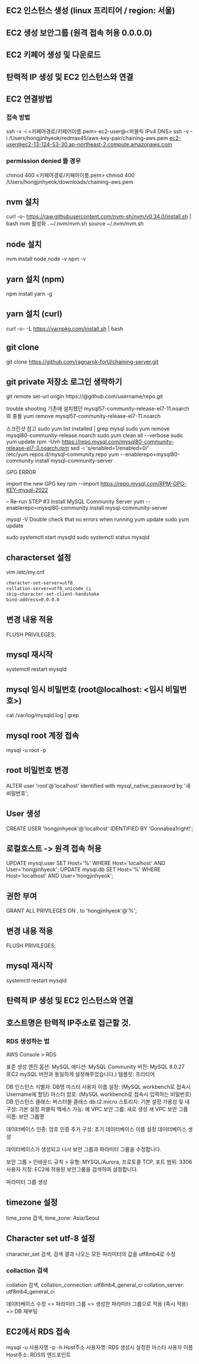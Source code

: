 ## EC2 인스턴스 생성 (linux 프리티어 / region: 서울)

## EC2 생성 보안그룹 (원격 접속 허용 0.0.0.0)

## EC2 키페어 생성 및 다운로드

## 탄력적 IP 생성 및 EC2 인스턴스와 연결

## EC2 연결방법

### 접속 방법

ssh -v -i <키페어경로/키페어이름.pem> ec2-user@<퍼블릭 IPv4 DNS>
ssh -v -i /Users/hongjinhyeok/redmax45/aws-key-pair/chaining-aws.pem ec2-user@ec2-13-124-53-30.ap-northeast-2.compute.amazonaws.com

### permission denied 뜰 경우

chmod 400 <키페어경로/키페어이름.pem>
chmod 400 /Users/hongjinhyeok/downloads/chaining-aws.pem

## nvm 설치

curl -o- https://raw.githubusercontent.com/nvm-sh/nvm/v0.34.0/install.sh | bash
nvm 활성화
. ~/.nvm/nvm.sh
source ~/.nvm/nvm.sh

## node 설치

nvm install node
node -v
npm -v

## yarn 설치 (npm)

npm install yarn -g

## yarn 설치 (curl)

curl -o- -L https://yarnpkg.com/install.sh | bash

## git clone

git clone https://github.com/ragnarok-forU/chaining-server.git

## git private 저장소 로그인 생략하기

git remote set-url origin https://<your-access-token>@github.com/username/repo.git

trouble shooting
기존에 설치했던 mysql57-community-release-el7-11.noarch와 충돌
yum remove mysql57-community-release-el7-11.noarch

스크린샷 참고
sudo yum list installed | grep mysql
sudo yum remove mysql80-community-release.noarch
sudo yum clean all --verbose
sudo yum update
rpm -Uvh https://repo.mysql.com/mysql80-community-release-el7-3.noarch.rpm
sed -i 's/enabled=1/enabled=0/' /etc/yum.repos.d/mysql-community.repo
yum --enablerepo=mysql80-community install mysql-community-server

GPG ERROR

import the new GPG key
rpm --import https://repo.mysql.com/RPM-GPG-KEY-mysql-2022

– Re-run STEP #3 Install MySQL Community Server
yum --enablerepo=mysql80-community install mysql-community-server

mysql -V
Double check that no errors when running yum update
sudo yum update

sudo systemctl start mysqld
sudo systemctl status mysqld

## characterset 설정

vim /etc/my.cnf

```bash
character-set-server=utf8
collation-server=utf8_unicode_ci
skip-character-set-client-handshake
bind-address=0.0.0.0
```

## 변경 내용 적용

FLUSH PRIVILEGES;

## mysql 재시작

systemctl restart mysqld

## mysql 임시 비밀번호 (root@localhost: <임시 비밀번호>)

cat /var/log/mysqld.log | grep

## mysql root 계정 접속

mysql -u root -p

## root 비밀번호 변경

ALTER user 'root'@'localhost' identified with mysql_native_password by '새 비밀번호';

## User 생성

CREATE USER 'hongjinhyeok'@'localhost' IDENTIFIED BY 'Gonnabea1right!';

## 로컬호스트 -> 원격 접속 허용

UPDATE mysql.user SET Host='%' WHERE Host='localhost' AND User='hongjinhyeok';
UPDATE mysql.db SET Host='%' WHERE Host='localhost' AND User='hongjinhyeok';

## 권한 부여

GRANT ALL PRIVILEGES ON _._ to 'hongjinhyeok'@'%';

## 변경 내용 적용

FLUSH PRIVILEGES;

## mysql 재시작

systemctl restart mysqld

## 탄력적 IP 생성 및 EC2 인스턴스와 연결

## 호스트명은 탄력적 IP주소로 접근할 것.

### RDS 생성하는 법

AWS Console > RDS

표준 생성
엔진 옵션: MySQL
에디션: MySQL Community
버전: MySQL 8.0.27 (EC2 mySQL 버전과 동일하게 설정해주었습니다.)
템플릿: 프리티어

DB 인스턴스 식별자: DB명
마스터 사용자 이름 설정: (MySQL workbench로 접속시 Username에 할당)
마스터 암호: (MySQL workbench로 접속시 입력하는 비밀번호)
DB 인스턴스 클래스: 버스터블 클래스 db.t2.micro
스토리지: 기본 설정
가용성 및 내구성: 기본 설정
퍼블릭 액세스 가능: 예
VPC 보안 그룹: 새로 생성
새 VPC 보안 그룹 이름: 보안 그룹명

데이터베이스 인증: 암호 인증
추가 구성: 초기 데이터베이스 이름 설정
데이터베이스 생성

데이터베이스가 생성되고 나서 보안 그룹과 파라미터 그룹을 수정합니다.

보안 그룹 > 인바운드 규칙 > 유형: MYSQL/Aurora, 프로토콜 TCP, 포트 범위: 3306
사용자 지정: EC2에 적용된 보안그룹을 검색하여 설정합니다.

파라미터 그룹 생성

## timezone 설정

time_zone 검색, time_zone: Asia/Seoul

## Character set utf-8 설정

character_set 검색, 검색 결과 나오는 모든 파라미터의 값을 utf8mb4로 수정

### collaction 검색

collation 검색, collation_connection: utf8mb4_general_ci
collation_server: utf8mb4_general_ci

데이터베이스 수정 => 파라미터 그룹 => 생성한 파라미터 그룹으로 적용 (즉시 적용) => DB 재부팅

## EC2에서 RDS 접속

mysql -u 사용자명 -p -h Host주소
사용자명: RDS 생성시 설정한 마스터 사용자 이름
Host주소: RDS의 엔드포인트
